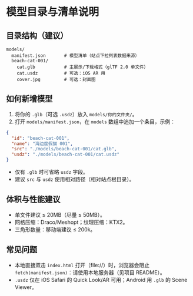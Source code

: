 # 模型目录与清单说明

## 目录结构（建议）

```
models/
  manifest.json       # 模型清单（站点下拉列表数据来源）
  beach-cat-001/
    cat.glb           # 主展示/下载格式（glTF 2.0 单文件）
    cat.usdz          # 可选：iOS AR 用
    cover.jpg         # 可选：封面图
```

## 如何新增模型

1. 将你的 `.glb`（可选 `.usdz`）放入 `models/你的文件夹/`。
2. 打开 `models/manifest.json`，在 `models` 数组中追加一个条目，示例：

```json
{
  "id": "beach-cat-001",
  "name": "海边度假猫 001",
  "src": "./models/beach-cat-001/cat.glb",
  "usdz": "./models/beach-cat-001/cat.usdz"
}
```

- 仅有 `.glb` 时可省略 `usdz` 字段。
- 建议 `src` 与 `usdz` 使用相对路径（相对站点根目录）。

## 体积与性能建议
- 单文件建议 ≤ 20MB（尽量 ≤ 50MB）。
- 网格压缩：Draco/Meshopt；纹理压缩：KTX2。
- 三角形数量：移动端建议 ≤ 200k。

## 常见问题
- 本地直接双击 `index.html` 打开（file://）时，浏览器会阻止 `fetch(manifest.json)`：请使用本地服务器（见项目 README）。
- `.usdz` 仅在 iOS Safari 的 Quick Look/AR 可用；Android 用 `.glb` 的 Scene Viewer。
